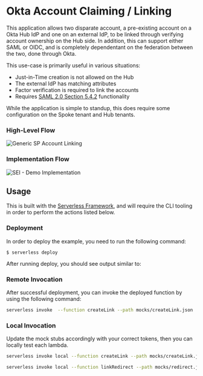 # Okta Account Claiming / Linking

This application allows two disparate account, a pre-existing account on a Okta Hub IdP and one on an external IdP, to be linked through verifying account ownership on the Hub side. In addition, this can support either SAML or OIDC, and is completely dependentant on the federation between the two, done through Okta.

This use-case is primarily useful in various situations:
- Just-in-Time creation is not allowed on the Hub
- The external IdP has matching attributes
- Factor verification is required to link the accounts
- Requires [SAML 2.0 Section 5.4.2](http://docs.oasis-open.org/security/saml/Post2.0/sstc-saml-tech-overview-2.0-cd-02.html#5.4.2.Federation%20Using%20Out-of-Band%20Account%20Linking|outline) functionality

While the application is simple to standup, this does require some configuration on the Spoke tenant and Hub tenants.

### High-Level Flow
![Generic SP Account Linking](https://user-images.githubusercontent.com/6020066/135152692-4291d3ac-cd3e-4787-bd3f-d7b95a5ba304.png)

### Implementation Flow
![SEI - Demo Implementation](https://user-images.githubusercontent.com/6020066/135152594-296a575d-2cf7-4b94-af7d-59d13be0957e.png)

## Usage
This is built with the [Serverless Framework](https://www.serverless.com/), and will require the CLI tooling in order to perform the actions listed below.

### Deployment

In order to deploy the example, you need to run the following command:

```
$ serverless deploy
```

After running deploy, you should see output similar to:

### Remote Invocation

After successful deployment, you can invoke the deployed function by using the following command:

```bash
serverless invoke  --function createLink --path mocks/createLink.json
```

### Local Invocation

Update the mock stubs accordingly with your correct tokens, then you can locally test each lambda.

```bash
serverless invoke local --function createLink --path mocks/createLink.json
```

```bash
serverless invoke local --function linkRedirect --path mocks/redirect.json
```
